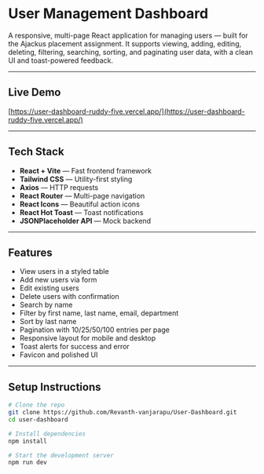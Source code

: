 # User Management Dashboard

A responsive, multi-page React application for managing users — built for the Ajackus placement assignment. It supports viewing, adding, editing, deleting, filtering, searching, sorting, and paginating user data, with a clean UI and toast-powered feedback.

---

## Live Demo

[https://user-dashboard-ruddy-five.vercel.app/](https://user-dashboard-ruddy-five.vercel.app/)

---

## Tech Stack

- **React + Vite** — Fast frontend framework
- **Tailwind CSS** — Utility-first styling
- **Axios** — HTTP requests
- **React Router** — Multi-page navigation
- **React Icons** — Beautiful action icons
- **React Hot Toast** — Toast notifications
- **JSONPlaceholder API** — Mock backend

---

## Features

- View users in a styled table
- Add new users via form
- Edit existing users
- Delete users with confirmation
- Search by name
- Filter by first name, last name, email, department
- Sort by last name
- Pagination with 10/25/50/100 entries per page
- Responsive layout for mobile and desktop
- Toast alerts for success and error
- Favicon and polished UI

---

##  Setup Instructions

```bash
# Clone the repo
git clone https://github.com/Revanth-vanjarapu/User-Dashboard.git
cd user-dashboard

# Install dependencies
npm install

# Start the development server
npm run dev
